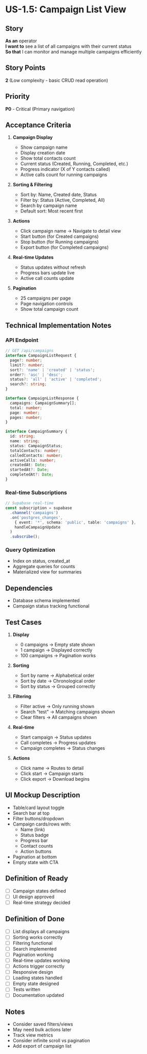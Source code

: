 # US-1.5: Campaign List View

## Story
**As an** operator  
**I want to** see a list of all campaigns with their current status  
**So that** I can monitor and manage multiple campaigns efficiently

## Story Points
**2** (Low complexity - basic CRUD read operation)

## Priority
**P0** - Critical (Primary navigation)

## Acceptance Criteria
1. **Campaign Display**
   - Show campaign name
   - Display creation date
   - Show total contacts count
   - Current status (Created, Running, Completed, etc.)
   - Progress indicator (X of Y contacts called)
   - Active calls count for running campaigns

2. **Sorting & Filtering**
   - Sort by: Name, Created date, Status
   - Filter by: Status (Active, Completed, All)
   - Search by campaign name
   - Default sort: Most recent first

3. **Actions**
   - Click campaign name → Navigate to detail view
   - Start button (for Created campaigns)
   - Stop button (for Running campaigns)
   - Export button (for Completed campaigns)

4. **Real-time Updates**
   - Status updates without refresh
   - Progress bars update live
   - Active call counts update

5. **Pagination**
   - 25 campaigns per page
   - Page navigation controls
   - Show total campaign count

## Technical Implementation Notes

### API Endpoint
```typescript
// GET /api/campaigns
interface CampaignListRequest {
  page?: number;
  limit?: number;
  sort?: 'name' | 'created' | 'status';
  order?: 'asc' | 'desc';
  status?: 'all' | 'active' | 'completed';
  search?: string;
}

interface CampaignListResponse {
  campaigns: CampaignSummary[];
  total: number;
  page: number;
  pages: number;
}

interface CampaignSummary {
  id: string;
  name: string;
  status: CampaignStatus;
  totalContacts: number;
  calledContacts: number;
  activeCalls: number;
  createdAt: Date;
  startedAt?: Date;
  completedAt?: Date;
}
```

### Real-time Subscriptions
```typescript
// Supabase real-time
const subscription = supabase
  .channel('campaigns')
  .on('postgres_changes', 
    { event: '*', schema: 'public', table: 'campaigns' },
    handleCampaignUpdate
  )
  .subscribe();
```

### Query Optimization
- Index on status, created_at
- Aggregate queries for counts
- Materialized view for summaries

## Dependencies
- Database schema implemented
- Campaign status tracking functional

## Test Cases
1. **Display**
   - 0 campaigns → Empty state shown
   - 1 campaign → Displayed correctly
   - 100 campaigns → Pagination works

2. **Sorting**
   - Sort by name → Alphabetical order
   - Sort by date → Chronological order
   - Sort by status → Grouped correctly

3. **Filtering**
   - Filter active → Only running shown
   - Search "test" → Matching campaigns shown
   - Clear filters → All campaigns shown

4. **Real-time**
   - Start campaign → Status updates
   - Call completes → Progress updates
   - Campaign completes → Status changes

5. **Actions**
   - Click name → Routes to detail
   - Click start → Campaign starts
   - Click export → Download begins

## UI Mockup Description
- Table/card layout toggle
- Search bar at top
- Filter buttons/dropdown
- Campaign cards/rows with:
  - Name (link)
  - Status badge
  - Progress bar
  - Contact counts
  - Action buttons
- Pagination at bottom
- Empty state with CTA

## Definition of Ready
- [ ] Campaign states defined
- [ ] UI design approved
- [ ] Real-time strategy decided

## Definition of Done
- [ ] List displays all campaigns
- [ ] Sorting works correctly
- [ ] Filtering functional
- [ ] Search implemented
- [ ] Pagination working
- [ ] Real-time updates working
- [ ] Actions trigger correctly
- [ ] Responsive design
- [ ] Loading states handled
- [ ] Empty state designed
- [ ] Tests written
- [ ] Documentation updated

## Notes
- Consider saved filters/views
- May need bulk actions later
- Track view metrics
- Consider infinite scroll vs pagination
- Add export of campaign list